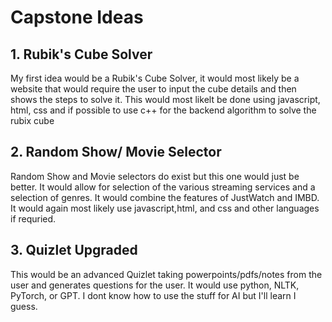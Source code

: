 # Capstone Ideas

## 1. Rubik's Cube Solver

My first idea would be a Rubik's Cube Solver, it would most likely be a website that would require the user to input the cube details and then shows the steps to solve it. This would most likelt be done using javascript, html, css and if possible to use c++ for the backend algorithm to solve the rubix cube

## 2. Random Show/ Movie Selector

Random Show and Movie selectors do exist but this one would just be better. It would allow for selection of the various streaming services and a selection of genres. It would combine the features of JustWatch and IMBD. It would again most likely use javascript,html, and css and other languages if requried.

## 3. Quizlet Upgraded 

This would be an advanced Quizlet taking powerpoints/pdfs/notes from the user and generates questions for the user. It would use python, NLTK, PyTorch, or GPT. I dont know how to use the stuff for AI but I'll learn I guess. 
